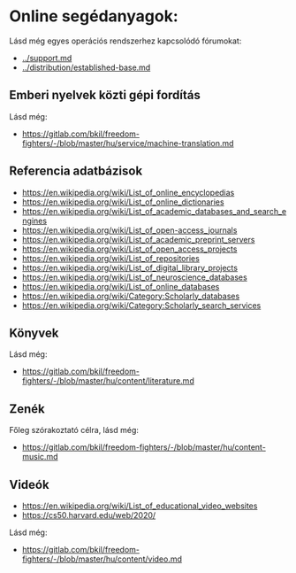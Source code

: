 # Online segédanyagok:

Lásd még egyes operációs rendszerhez kapcsolódó fórumokat:

* [../support.md](../support.md)
* [../distribution/established-base.md](../distribution/established-base.md)

## Emberi nyelvek közti gépi fordítás

Lásd még:

* https://gitlab.com/bkil/freedom-fighters/-/blob/master/hu/service/machine-translation.md

## Referencia adatbázisok

* https://en.wikipedia.org/wiki/List_of_online_encyclopedias
* https://en.wikipedia.org/wiki/List_of_online_dictionaries
* https://en.wikipedia.org/wiki/List_of_academic_databases_and_search_engines
* https://en.wikipedia.org/wiki/List_of_open-access_journals
* https://en.wikipedia.org/wiki/List_of_academic_preprint_servers
* https://en.wikipedia.org/wiki/List_of_open_access_projects
* https://en.wikipedia.org/wiki/List_of_repositories
* https://en.wikipedia.org/wiki/List_of_digital_library_projects
* https://en.wikipedia.org/wiki/List_of_neuroscience_databases
* https://en.wikipedia.org/wiki/List_of_online_databases
* https://en.wikipedia.org/wiki/Category:Scholarly_databases
* https://en.wikipedia.org/wiki/Category:Scholarly_search_services

## Könyvek

Lásd még:

* https://gitlab.com/bkil/freedom-fighters/-/blob/master/hu/content/literature.md

## Zenék

Főleg szórakoztató célra, lásd még:

* https://gitlab.com/bkil/freedom-fighters/-/blob/master/hu/content-music.md

## Videók

* https://en.wikipedia.org/wiki/List_of_educational_video_websites
* https://cs50.harvard.edu/web/2020/

Lásd még:

* https://gitlab.com/bkil/freedom-fighters/-/blob/master/hu/content/video.md
